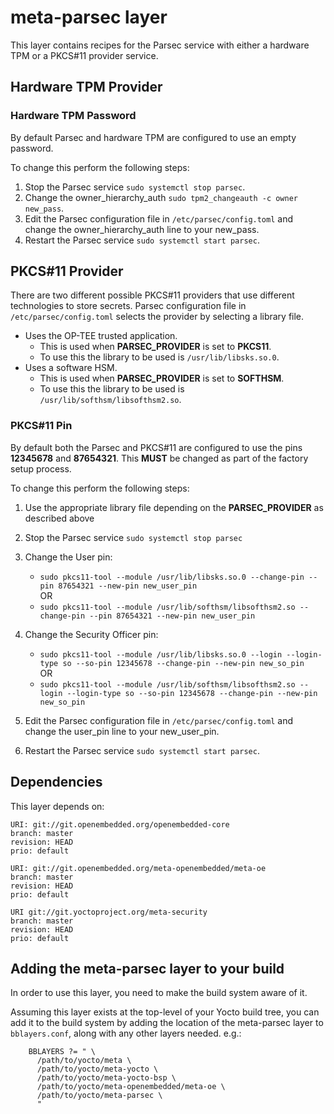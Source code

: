 # meta-parsec layer


This layer contains recipes for the Parsec service with either a hardware TPM or a PKCS#11 provider service.

## Hardware TPM Provider

### Hardware TPM Password

By default Parsec and hardware TPM are configured to use an empty password.

To change this perform the following steps:

1. Stop the Parsec service `sudo systemctl stop parsec`.
1. Change the owner_hierarchy_auth `sudo tpm2_changeauth -c owner new_pass`.
1. Edit the Parsec configuration file in `/etc/parsec/config.toml` and change the owner_hierarchy_auth line to your new_pass.
1. Restart the Parsec service `sudo systemctl start parsec`.

## PKCS#11 Provider

There are two different possible PKCS#11 providers that use different technologies to store secrets. Parsec configuration file in `/etc/parsec/config.toml` selects the provider by selecting a library file.

- Uses the OP-TEE trusted application.
  - This is used when **PARSEC_PROVIDER** is set to **PKCS11**.
  - To use this the library to be used is `/usr/lib/libsks.so.0`.
- Uses a software HSM.
  - This is used when **PARSEC_PROVIDER** is set to **SOFTHSM**.
  - To use this the library to be used is `/usr/lib/softhsm/libsofthsm2.so`.

### PKCS#11 Pin

By default both the Parsec and PKCS#11 are configured to use the pins **12345678** and **87654321**.
This **MUST** be changed as part of the factory setup process.

To change this perform the following steps:

1. Use the appropriate library file depending on the **PARSEC_PROVIDER** as described above
1. Stop the Parsec service `sudo systemctl stop parsec`
1. Change the User pin:
   - `sudo pkcs11-tool --module /usr/lib/libsks.so.0 --change-pin --pin 87654321 --new-pin new_user_pin`  
   OR  
   - `sudo pkcs11-tool --module /usr/lib/softhsm/libsofthsm2.so --change-pin --pin 87654321 --new-pin new_user_pin`

1. Change the Security Officer pin:
   - `sudo pkcs11-tool --module /usr/lib/libsks.so.0 --login --login-type so --so-pin 12345678 --change-pin --new-pin new_so_pin`  
   OR  
   - `sudo pkcs11-tool --module /usr/lib/softhsm/libsofthsm2.so --login --login-type so --so-pin 12345678 --change-pin --new-pin new_so_pin`
1. Edit the Parsec configuration file in `/etc/parsec/config.toml` and change the user_pin line to your new_user_pin.
1. Restart the Parsec service `sudo systemctl start parsec`.

## Dependencies

This layer depends on:

    URI: git://git.openembedded.org/openembedded-core
    branch: master
    revision: HEAD
    prio: default

    URI: git://git.openembedded.org/meta-openembedded/meta-oe
    branch: master
    revision: HEAD
    prio: default

    URI git://git.yoctoproject.org/meta-security
    branch: master
    revision: HEAD
    prio: default

## Adding the meta-parsec layer to your build

In order to use this layer, you need to make the build system aware of
it.

Assuming this layer exists at the top-level of your
Yocto build tree, you can add it to the build system by adding the
location of the meta-parsec layer to `bblayers.conf`, along with any
other layers needed. e.g.:

```
    BBLAYERS ?= " \
      /path/to/yocto/meta \
      /path/to/yocto/meta-yocto \
      /path/to/yocto/meta-yocto-bsp \
      /path/to/yocto/meta-openembedded/meta-oe \
      /path/to/yocto/meta-parsec \
      "
```
